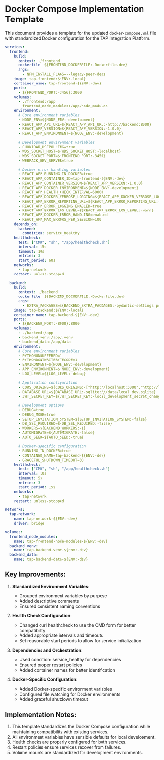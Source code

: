 # Docker Compose Implementation Template

This document provides a template for the updated `docker-compose.yml` file with standardized Docker configuration for the TAP Integration Platform.

```yaml
services:
  frontend:
    build:
      context: ./frontend
      dockerfile: ${FRONTEND_DOCKERFILE:-Dockerfile.dev}
      args:
        - NPM_INSTALL_FLAGS=--legacy-peer-deps
    image: tap-frontend:${ENV:-local}
    container_name: tap-frontend-${ENV:-dev}
    ports:
      - ${FRONTEND_PORT:-3456}:3000
    volumes:
      - ./frontend:/app
      - frontend_node_modules:/app/node_modules
    environment:
      # Core environment variables
      - NODE_ENV=${NODE_ENV:-development}
      - REACT_APP_API_URL=${REACT_APP_API_URL:-http://backend:8000}
      - REACT_APP_VERSION=${REACT_APP_VERSION:-1.0.0}
      - REACT_APP_ENVIRONMENT=${NODE_ENV:-development}
      
      # Development environment variables
      - CHOKIDAR_USEPOLLING=true
      - WDS_SOCKET_HOST=${WDS_SOCKET_HOST:-localhost}
      - WDS_SOCKET_PORT=${FRONTEND_PORT:-3456}
      - WEBPACK_DEV_SERVER=true
      
      # Docker error handling variables
      - REACT_APP_RUNNING_IN_DOCKER=true
      - REACT_APP_CONTAINER_ID=tap-frontend-${ENV:-dev}
      - REACT_APP_CONTAINER_VERSION=${REACT_APP_VERSION:-1.0.0}
      - REACT_APP_DOCKER_ENVIRONMENT=${NODE_ENV:-development}
      - REACT_APP_HEALTH_CHECK_INTERVAL=60000
      - REACT_APP_DOCKER_VERBOSE_LOGGING=${REACT_APP_DOCKER_VERBOSE_LOGGING:-false}
      - REACT_APP_ERROR_REPORTING_URL=${REACT_APP_ERROR_REPORTING_URL:-/api/errors}
      - REACT_APP_ERROR_LOGGING_ENABLED=true
      - REACT_APP_ERROR_LOG_LEVEL=${REACT_APP_ERROR_LOG_LEVEL:-warn}
      - REACT_APP_DOCKER_ERROR_HANDLING=enabled
      - REACT_APP_MAX_ERRORS_PER_SESSION=100
    depends_on:
      backend:
        condition: service_healthy
    healthcheck:
      test: ["CMD", "sh", "/app/healthcheck.sh"]
      interval: 15s
      timeout: 10s
      retries: 3
      start_period: 60s
    networks:
      - tap-network
    restart: unless-stopped

  backend:
    build:
      context: ./backend
      dockerfile: ${BACKEND_DOCKERFILE:-Dockerfile.dev}
      args:
        - EXTRA_PACKAGES=${BACKEND_EXTRA_PACKAGES:-pydantic-settings psutil httpx}
    image: tap-backend:${ENV:-local}
    container_name: tap-backend-${ENV:-dev}
    ports:
      - ${BACKEND_PORT:-8000}:8000
    volumes:
      - ./backend:/app
      - backend_venv:/app/.venv
      - backend_data:/app/data
    environment:
      # Core environment variables
      - PYTHONUNBUFFERED=1
      - PYTHONDONTWRITEBYTECODE=1
      - ENVIRONMENT=${NODE_ENV:-development}
      - APP_ENVIRONMENT=${NODE_ENV:-development}
      - LOG_LEVEL=${LOG_LEVEL:-debug}
      
      # Application configuration
      - CORS_ORIGINS=${CORS_ORIGINS:-["http://localhost:3000","http://localhost:3456"]}
      - DATABASE_URL=${DATABASE_URL:-sqlite:///data/local_dev.sqlite}
      - JWT_SECRET_KEY=${JWT_SECRET_KEY:-local_development_secret_change_in_production}
      
      # Development options
      - DEBUG=true
      - DEBUG_MODE=true
      - SETUP_INVITATION_SYSTEM=${SETUP_INVITATION_SYSTEM:-false}
      - DB_SSL_REQUIRED=${DB_SSL_REQUIRED:-false}
      - WORKERS=${BACKEND_WORKERS:-1}
      - AUTOMIGRATE=${AUTOMIGRATE:-false}
      - AUTO_SEED=${AUTO_SEED:-true}
      
      # Docker-specific configuration
      - RUNNING_IN_DOCKER=true
      - CONTAINER_NAME=tap-backend-${ENV:-dev}
      - GRACEFUL_SHUTDOWN_TIMEOUT=30
    healthcheck:
      test: ["CMD", "sh", "/app/healthcheck.sh"]
      interval: 10s
      timeout: 5s
      retries: 3
      start_period: 15s
    networks:
      - tap-network
    restart: unless-stopped

networks:
  tap-network:
    name: tap-network-${ENV:-dev}
    driver: bridge

volumes:
  frontend_node_modules:
    name: tap-frontend-node-modules-${ENV:-dev}
  backend_venv:
    name: tap-backend-venv-${ENV:-dev}
  backend_data:
    name: tap-backend-data-${ENV:-dev}
```

## Key Improvements:

1. **Standardized Environment Variables**:
   - Grouped environment variables by purpose
   - Added descriptive comments
   - Ensured consistent naming conventions

2. **Health Check Configuration**:
   - Changed curl healthcheck to use the CMD form for better compatibility
   - Added appropriate intervals and timeouts
   - Set reasonable start periods to allow for service initialization

3. **Dependencies and Orchestration**:
   - Used condition: service_healthy for dependencies
   - Ensured proper restart policies
   - Added container names for better identification

4. **Docker-Specific Configuration**:
   - Added Docker-specific environment variables
   - Configured file watching for Docker environments
   - Added graceful shutdown timeout

## Implementation Notes:

1. This template standardizes the Docker Compose configuration while maintaining compatibility with existing services.
2. All environment variables have sensible defaults for local development.
3. Health checks are properly configured for both services.
4. Restart policies ensure services recover from failures.
5. Volume mounts are standardized for development environments.